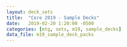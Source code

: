 ```yaml
---
layout: deck_sets
title:  "Core 2019 - Sample Decks"
date:   2019-02-20 1:20:00 -0500
categories: [mtg, sets, m19, sample_decks]
data_file: m19_sample_deck_packs
---
```

